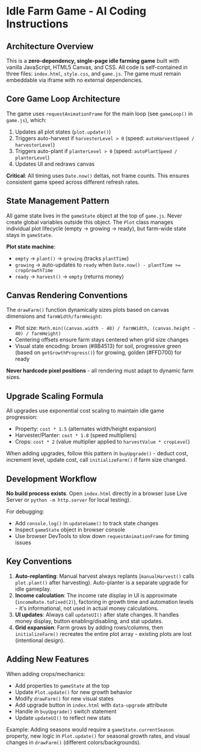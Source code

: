 # Idle Farm Game - AI Coding Instructions

## Architecture Overview

This is a **zero-dependency, single-page idle farming game** built with vanilla JavaScript, HTML5 Canvas, and CSS. All code is self-contained in three files: `index.html`, `style.css`, and `game.js`. The game must remain embeddable via iframe with no external dependencies.

## Core Game Loop Architecture

The game uses `requestAnimationFrame` for the main loop (see `gameLoop()` in `game.js`), which:
1. Updates all plot states (`plot.update()`)
2. Triggers auto-harvest if `harvesterLevel > 0` (speed: `autoHarvestSpeed / harvesterLevel`)
3. Triggers auto-plant if `planterLevel > 0` (speed: `autoPlantSpeed / planterLevel`)
4. Updates UI and redraws canvas

**Critical**: All timing uses `Date.now()` deltas, not frame counts. This ensures consistent game speed across different refresh rates.

## State Management Pattern

All game state lives in the `gameState` object at the top of `game.js`. Never create global variables outside this object. The `Plot` class manages individual plot lifecycle (empty → growing → ready), but farm-wide state stays in `gameState`.

**Plot state machine**: 
- `empty` → `plant()` → `growing` (tracks `plantTime`)
- `growing` → auto-updates to `ready` when `Date.now() - plantTime >= cropGrowthTime`
- `ready` → `harvest()` → `empty` (returns money)

## Canvas Rendering Conventions

The `drawFarm()` function dynamically sizes plots based on canvas dimensions and `farmWidth/farmHeight`:
- Plot size: `Math.min((canvas.width - 40) / farmWidth, (canvas.height - 40) / farmHeight)`
- Centering offsets ensure farm stays centered when grid size changes
- Visual state encoding: brown (#8B4513) for soil, progressive green (based on `getGrowthProgress()`) for growing, golden (#FFD700) for ready

**Never hardcode pixel positions** - all rendering must adapt to dynamic farm sizes.

## Upgrade Scaling Formula

All upgrades use exponential cost scaling to maintain idle game progression:
- Property: `cost * 1.5` (alternates width/height expansion)
- Harvester/Planter: `cost * 1.8` (speed multipliers)
- Crops: `cost * 2` (value multiplier applied to `harvestValue * cropLevel`)

When adding upgrades, follow this pattern in `buyUpgrade()` - deduct cost, increment level, update cost, call `initializeFarm()` if farm size changed.

## Development Workflow

**No build process exists**. Open `index.html` directly in a browser (use Live Server or `python -m http.server` for local testing).

For debugging:
- Add `console.log()` in `updateGame()` to track state changes
- Inspect `gameState` object in browser console
- Use browser DevTools to slow down `requestAnimationFrame` for timing issues

## Key Conventions

1. **Auto-replanting**: Manual harvest always replants (`manualHarvest()` calls `plot.plant()` after harvesting). Auto-planter is a separate upgrade for idle gameplay.
2. **Income calculation**: The income rate display in UI is approximate (`incomeRate.toFixed(2)`), factoring in growth time and automation levels - it's informational, not used in actual money calculations.
3. **UI updates**: Always call `updateUI()` after state changes. It handles money display, button enabling/disabling, and stat updates.
4. **Grid expansion**: Farm grows by adding rows/columns, then `initializeFarm()` recreates the entire plot array - existing plots are lost (intentional design).

## Adding New Features

When adding crops/mechanics:
- Add properties to `gameState` at the top
- Update `Plot.update()` for new growth behavior
- Modify `drawFarm()` for new visual states
- Add upgrade button in `index.html` with `data-upgrade` attribute
- Handle in `buyUpgrade()` switch statement
- Update `updateUI()` to reflect new stats

Example: Adding seasons would require a `gameState.currentSeason` property, new logic in `Plot.update()` for seasonal growth rates, and visual changes in `drawFarm()` (different colors/backgrounds).

